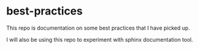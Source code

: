 # best-practices

This repo is documentation on some best practices that I have picked up.

I will also be using this repo to experiment with sphinx documentation tool.